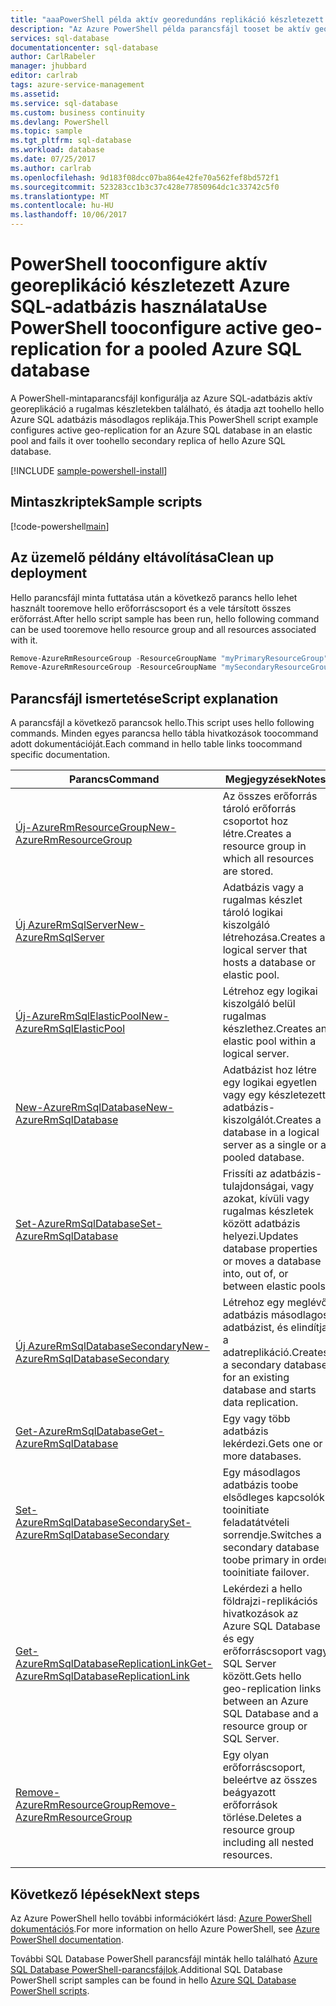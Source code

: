 ```yaml
---
title: "aaaPowerShell példa aktív georedundáns replikáció készletezett Azure SQL adatbázis |} Microsoft Docs"
description: "Az Azure PowerShell példa parancsfájl tooset be aktív georeplikáció készletezett Azure SQL-adatbázis"
services: sql-database
documentationcenter: sql-database
author: CarlRabeler
manager: jhubbard
editor: carlrab
tags: azure-service-management
ms.assetid: 
ms.service: sql-database
ms.custom: business continuity
ms.devlang: PowerShell
ms.topic: sample
ms.tgt_pltfrm: sql-database
ms.workload: database
ms.date: 07/25/2017
ms.author: carlrab
ms.openlocfilehash: 9d183f08dcc07ba864e42fe70a562fef8bd572f1
ms.sourcegitcommit: 523283cc1b3c37c428e77850964dc1c33742c5f0
ms.translationtype: MT
ms.contentlocale: hu-HU
ms.lasthandoff: 10/06/2017
---
```

# <a name="use-powershell-tooconfigure-active-geo-replication-for-a-pooled-azure-sql-database"></a><span data-ttu-id="405aa-103">PowerShell tooconfigure aktív georeplikáció készletezett Azure SQL-adatbázis használata</span><span class="sxs-lookup"><span data-stu-id="405aa-103">Use PowerShell tooconfigure active geo-replication for a pooled Azure SQL database</span></span>

<span data-ttu-id="405aa-104">A PowerShell-mintaparancsfájl konfigurálja az Azure SQL-adatbázis aktív georeplikáció a rugalmas készletekben található, és átadja azt toohello hello Azure SQL adatbázis másodlagos replikája.</span><span class="sxs-lookup"><span data-stu-id="405aa-104">This PowerShell script example configures active geo-replication for an Azure SQL database in an elastic pool and fails it over toohello secondary replica of hello Azure SQL database.</span></span>

[!INCLUDE [sample-powershell-install](../../../includes/sample-powershell-install-no-ssh.md)]

## <a name="sample-scripts"></a><span data-ttu-id="405aa-105">Mintaszkriptek</span><span class="sxs-lookup"><span data-stu-id="405aa-105">Sample scripts</span></span>

[!code-powershell[main](../../../powershell_scripts/sql-database/setup-geodr-and-failover-pool/setup-geodr-and-failover-pool.ps1?highlight=16-19 "Set up active geo-replication for elastic pool")]

## <a name="clean-up-deployment"></a><span data-ttu-id="405aa-106">Az üzemelő példány eltávolítása</span><span class="sxs-lookup"><span data-stu-id="405aa-106">Clean up deployment</span></span>

<span data-ttu-id="405aa-107">Hello parancsfájl minta futtatása után a következő parancs hello lehet használt tooremove hello erőforráscsoport és a vele társított összes erőforrást.</span><span class="sxs-lookup"><span data-stu-id="405aa-107">After hello script sample has been run, hello following command can be used tooremove hello resource group and all resources associated with it.</span></span>

```powershell
Remove-AzureRmResourceGroup -ResourceGroupName "myPrimaryResourceGroup"
Remove-AzureRmResourceGroup -ResourceGroupName "mySecondaryResourceGroup"
```

## <a name="script-explanation"></a><span data-ttu-id="405aa-108">Parancsfájl ismertetése</span><span class="sxs-lookup"><span data-stu-id="405aa-108">Script explanation</span></span>

<span data-ttu-id="405aa-109">A parancsfájl a következő parancsok hello.</span><span class="sxs-lookup"><span data-stu-id="405aa-109">This script uses hello following commands.</span></span> <span data-ttu-id="405aa-110">Minden egyes parancsa hello tábla hivatkozások toocommand adott dokumentációját.</span><span class="sxs-lookup"><span data-stu-id="405aa-110">Each command in hello table links toocommand specific documentation.</span></span>

| <span data-ttu-id="405aa-111">Parancs</span><span class="sxs-lookup"><span data-stu-id="405aa-111">Command</span></span> | <span data-ttu-id="405aa-112">Megjegyzések</span><span class="sxs-lookup"><span data-stu-id="405aa-112">Notes</span></span> |
|---|---|
| [<span data-ttu-id="405aa-113">Új-AzureRmResourceGroup</span><span class="sxs-lookup"><span data-stu-id="405aa-113">New-AzureRmResourceGroup</span></span>](/powershell/module/azurerm.resources/new-azurermresourcegroup) | <span data-ttu-id="405aa-114">Az összes erőforrás tároló erőforrás csoportot hoz létre.</span><span class="sxs-lookup"><span data-stu-id="405aa-114">Creates a resource group in which all resources are stored.</span></span> |
| [<span data-ttu-id="405aa-115">Új AzureRmSqlServer</span><span class="sxs-lookup"><span data-stu-id="405aa-115">New-AzureRmSqlServer</span></span>](/powershell/module/azurerm.sql/new-azurermsqlserver) | <span data-ttu-id="405aa-116">Adatbázis vagy a rugalmas készlet tároló logikai kiszolgáló létrehozása.</span><span class="sxs-lookup"><span data-stu-id="405aa-116">Creates a logical server that hosts a database or elastic pool.</span></span> |
| [<span data-ttu-id="405aa-117">Új-AzureRmSqlElasticPool</span><span class="sxs-lookup"><span data-stu-id="405aa-117">New-AzureRmSqlElasticPool</span></span>](/powershell/module/azurerm.sql/new-azurermsqlelasticpool) | <span data-ttu-id="405aa-118">Létrehoz egy logikai kiszolgáló belül rugalmas készlethez.</span><span class="sxs-lookup"><span data-stu-id="405aa-118">Creates an elastic pool within a logical server.</span></span> |
| [<span data-ttu-id="405aa-119">New-AzureRmSqlDatabase</span><span class="sxs-lookup"><span data-stu-id="405aa-119">New-AzureRmSqlDatabase</span></span>](/powershell/module/azurerm.sql/new-azurermsqldatabase) | <span data-ttu-id="405aa-120">Adatbázist hoz létre egy logikai egyetlen vagy egy készletezett adatbázis-kiszolgálót.</span><span class="sxs-lookup"><span data-stu-id="405aa-120">Creates a database in a logical server as a single or a pooled database.</span></span> |
| [<span data-ttu-id="405aa-121">Set-AzureRmSqlDatabase</span><span class="sxs-lookup"><span data-stu-id="405aa-121">Set-AzureRmSqlDatabase</span></span>](/powershell/module/azurerm.sql/set-azurermsqldatabase) | <span data-ttu-id="405aa-122">Frissíti az adatbázis-tulajdonságai, vagy azokat, kívüli vagy rugalmas készletek között adatbázis helyezi.</span><span class="sxs-lookup"><span data-stu-id="405aa-122">Updates database properties or moves a database into, out of, or between elastic pools.</span></span> |
| [<span data-ttu-id="405aa-123">Új AzureRmSqlDatabaseSecondary</span><span class="sxs-lookup"><span data-stu-id="405aa-123">New-AzureRmSqlDatabaseSecondary</span></span>](/powershell/module/azurerm.sql/new-azurermsqldatabasesecondary)| <span data-ttu-id="405aa-124">Létrehoz egy meglévő adatbázis másodlagos adatbázist, és elindítja a adatreplikáció.</span><span class="sxs-lookup"><span data-stu-id="405aa-124">Creates a secondary database for an existing database and starts data replication.</span></span> |
| [<span data-ttu-id="405aa-125">Get-AzureRmSqlDatabase</span><span class="sxs-lookup"><span data-stu-id="405aa-125">Get-AzureRmSqlDatabase</span></span>](/powershell/module/azurerm.sql/get-azurermsqldatabase)| <span data-ttu-id="405aa-126">Egy vagy több adatbázis lekérdezi.</span><span class="sxs-lookup"><span data-stu-id="405aa-126">Gets one or more databases.</span></span> |
| [<span data-ttu-id="405aa-127">Set-AzureRmSqlDatabaseSecondary</span><span class="sxs-lookup"><span data-stu-id="405aa-127">Set-AzureRmSqlDatabaseSecondary</span></span>](/powershell/module/azurerm.sql/set-azurermsqldatabasesecondary)| <span data-ttu-id="405aa-128">Egy másodlagos adatbázis toobe elsődleges kapcsolók tooinitiate feladatátvételi sorrendje.</span><span class="sxs-lookup"><span data-stu-id="405aa-128">Switches a secondary database toobe primary in order tooinitiate failover.</span></span>|
| [<span data-ttu-id="405aa-129">Get-AzureRmSqlDatabaseReplicationLink</span><span class="sxs-lookup"><span data-stu-id="405aa-129">Get-AzureRmSqlDatabaseReplicationLink</span></span>](/powershell/module/azurerm.sql/get-azurermsqldatabasereplicationlink) | <span data-ttu-id="405aa-130">Lekérdezi a hello földrajzi-replikációs hivatkozások az Azure SQL Database és egy erőforráscsoport vagy SQL Server között.</span><span class="sxs-lookup"><span data-stu-id="405aa-130">Gets hello geo-replication links between an Azure SQL Database and a resource group or SQL Server.</span></span> |
| [<span data-ttu-id="405aa-131">Remove-AzureRmResourceGroup</span><span class="sxs-lookup"><span data-stu-id="405aa-131">Remove-AzureRmResourceGroup</span></span>](/powershell/module/azurerm.resources/remove-azurermresourcegroup) | <span data-ttu-id="405aa-132">Egy olyan erőforráscsoport, beleértve az összes beágyazott erőforrások törlése.</span><span class="sxs-lookup"><span data-stu-id="405aa-132">Deletes a resource group including all nested resources.</span></span> |
|||

## <a name="next-steps"></a><span data-ttu-id="405aa-133">Következő lépések</span><span class="sxs-lookup"><span data-stu-id="405aa-133">Next steps</span></span>

<span data-ttu-id="405aa-134">Az Azure PowerShell hello további információkért lásd: [Azure PowerShell dokumentációs](/powershell/azure/overview).</span><span class="sxs-lookup"><span data-stu-id="405aa-134">For more information on hello Azure PowerShell, see [Azure PowerShell documentation](/powershell/azure/overview).</span></span>

<span data-ttu-id="405aa-135">További SQL Database PowerShell parancsfájl minták hello található [Azure SQL Database PowerShell-parancsfájlok](../sql-database-powershell-samples.md).</span><span class="sxs-lookup"><span data-stu-id="405aa-135">Additional SQL Database PowerShell script samples can be found in hello [Azure SQL Database PowerShell scripts](../sql-database-powershell-samples.md).</span></span>
